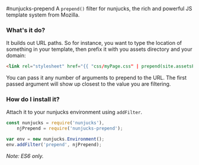 #nunjucks-prepend
A `prepend()` filter for nunjucks, the rich and powerful JS template system from Mozilla.

### What's it do?
It builds out URL paths. So for instance, you want to type the location of something in your template, then prefix it with you assets directory and your domain:

```html
<link rel="stylesheet" href="{{ "css/myPage.css" | prepend(site.assetsFolder, site.domain) }}">
```

You can pass it any number of arguments to prepend to the URL. The first passed argument will show up closest to the value you are filtering.

### How do I install it?
Attach it to your nunjucks environment using `addFilter`.



```javascript
const nunjucks = require('nunjucks'),
    njPrepend = require('nunjucks-prepend');

var env = new nunjucks.Environment();
env.addFilter('prepend', njPrepend);
```

*Note: ES6 only.*
